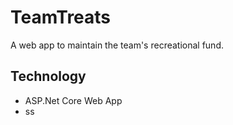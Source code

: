 # TeamTreats

A web app to maintain the team's recreational fund.

## Technology

- ASP.Net Core Web App
- ss
